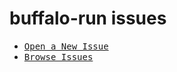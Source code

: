 # buffalo-run issues

- <kbd>[Open a New Issue](/elia/buffalo-run/issues/new)</kbd>
- <kbd>[Browse Issues](/elia/buffalo-run/issues)</kbd>
